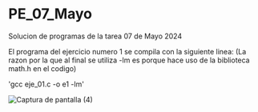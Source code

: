 # PE_07_Mayo
Solucion de programas de la tarea 07 de Mayo 2024

El programa del ejercicio numero 1 se compila con la siguiente linea:
(La razon por la que al final se utiliza -lm es porque hace uso de la biblioteca math.h en el codigo)

'gcc eje_01.c -o e1 -lm'

![Captura de pantalla (4)](https://github.com/Seant-Dev/PE_07_Mayo/assets/62353416/e4a0134a-2466-4f28-9e6e-3edecb7c2f68)
